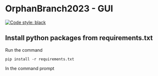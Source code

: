 # OrphanBranch2023 - GUI

[![Code style: black](https://img.shields.io/badge/code%20style-black-000000.svg)](https://github.com/psf/black)

## Install python packages from requirements.txt

Run the command

```console
pip install -r requirements.txt
```

In the command prompt
